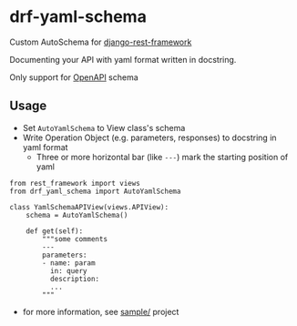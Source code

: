 # drf-yaml-schema

Custom AutoSchema for [django-rest-framework](https://www.django-rest-framework.org/)

Documenting your API with yaml format written in docstring.

Only support for [OpenAPI](https://github.com/OAI/OpenAPI-Specification) schema

## Usage

- Set `AutoYamlSchema` to View class's schema
- Write Operation Object (e.g. parameters, responses) to docstring in yaml format
   - Three or more horizontal bar (like `---`) mark the starting position of yaml

```
from rest_framework import views
from drf_yaml_schema import AutoYamlSchema

class YamlSchemaAPIView(views.APIView):
    schema = AutoYamlSchema()

    def get(self):
        """some comments
        ---
        parameters:
        - name: param
          in: query
          description: 
          ...
        """
```

- for more information, see [sample/](./sample/) project
